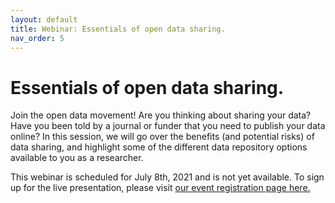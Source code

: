 ```yaml
---
layout: default
title: Webinar: Essentials of open data sharing.
nav_order: 5
---
```


# Essentials of open data sharing.

Join the open data movement! Are you thinking about sharing your data? Have you been told by a journal or funder that you need to publish your data online? In this session, we will go over the benefits (and potential risks) of data sharing, and highlight some of the different data repository options available to you as a researcher.

This webinar is scheduled for July 8th, 2021 and is not yet available. To sign up for the live presentation, please visit [our event registration page here.](https://libcal.mcmaster.ca/calendar/library/data-sharing)
